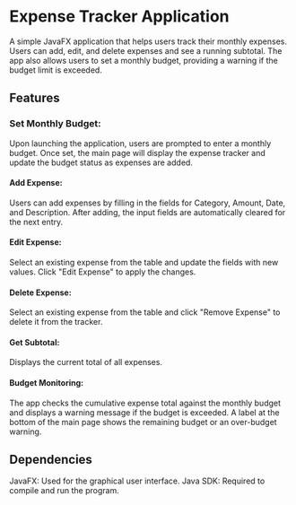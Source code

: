 # Expense Tracker Application
A simple JavaFX application that helps users track their monthly expenses. Users can add, edit, and delete expenses and see a running subtotal. The app also allows users to set a monthly budget, providing a warning if the budget limit is exceeded.

## Features
### Set Monthly Budget:

Upon launching the application, users are prompted to enter a monthly budget.
Once set, the main page will display the expense tracker and update the budget status as expenses are added.
#### Add Expense:

Users can add expenses by filling in the fields for Category, Amount, Date, and Description.
After adding, the input fields are automatically cleared for the next entry.
#### Edit Expense:

Select an existing expense from the table and update the fields with new values.
Click "Edit Expense" to apply the changes.
#### Delete Expense:

Select an existing expense from the table and click "Remove Expense" to delete it from the tracker.
#### Get Subtotal:

Displays the current total of all expenses.
#### Budget Monitoring:

The app checks the cumulative expense total against the monthly budget and displays a warning message if the budget is exceeded.
A label at the bottom of the main page shows the remaining budget or an over-budget warning.

## Dependencies
JavaFX: Used for the graphical user interface.
Java SDK: Required to compile and run the program.
